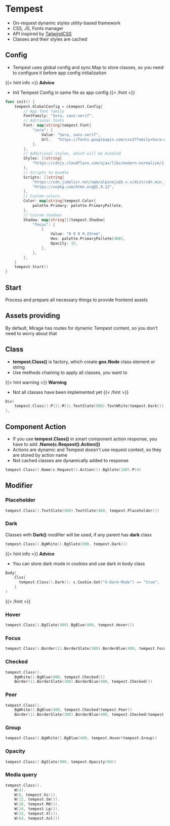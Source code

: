 # Tempest
- On-request dynamic styles utility-based framework
- CSS, JS, Fonts manager
- API inspired by <a href="https://tailwindcss.com/" target="_blank">TailwindCSS</a>
- Classes and their styles are cached

## Config
- Tempest uses global config and sync.Map to store classes, so you need to configure it before app config initialization

{{< hint info >}}
**Advice**
- Init Tempest Config in same file as app config
{{< /hint >}}

```go
func init() {
	tempest.GlobalConfig = &tempest.Config{
		// App font family
		FontFamily: "Sora, sans-serif",
		// Aditional fonts
		Font: map[string]tempest.Font{
			"sora": {
				Value: "Sora, sans-serif",
				Url:   "https://fonts.googleapis.com/css2?family=Sora:wght@100..800&display=swap",
			},
		},
		// Additional styles, which will be bundled
		Styles: []string{
			"https://cdnjs.cloudflare.com/ajax/libs/modern-normalize/2.0.0/modern-normalize.min.css",
		},
		// Scripts to bundle
		Scripts: []string{
			"https://cdn.jsdelivr.net/npm/alpinejs@3.x.x/dist/cdn.min.js",
			"https://unpkg.com/htmx.org@1.9.12",
		},
		// Custom colors
		Color: map[string]tempest.Color{
			palette.Primary: palette.PrimaryPallete,
		},
		// Custom shadows
		Shadow: map[string][]tempest.Shadow{
			"focus": {
				{
					Value: "0 0 0 0.25rem",
					Hex: palette.PrimaryPallete[400], 
					Opacity: 15,
				},
			},
		},
	}
	tempest.Start()
}

```

## Start
Process and prepare all necessary things to provide frontend assets

## Assets providing
By default, Mirage has routes for dynamic Tempest content, so you don't need to worry about that

## Class
- **tempest.Class()** is factory, which create **gox.Node** class element or string
- Use methods chaining to apply all classes, you want to

{{< hint warning >}}
**Warning**
- Not all classes have been implemented yet
{{< /hint >}}

```go
Div(
	tempest.Class().P(1).M(1).TextSlate(900).TextWhite(tempest.Dark())
),
```
## Component Action
- If you use **tempest.Class()** in smart component action response, you have to add **.Name(c.Request().Action())**
- Actions are dynamic and Tempest doesn't use request context, so they are stored by action name
- Not cached classes are dynamically added to response
```go
tempest.Class().Name(c.Request().Action()).BgSlate(100).P(4)
```

## Modifier
### Placeholder
```go
tempest.Class().TextSlate(900).TextSlate(400, tempest.Placeholder())
```

### Dark
Classes with **Dark()** modifier will be used, if any parent has **dark** class
```go
tempest.Class().BgWhite().BgSlate(900, tempest.Dark())
```
{{< hint info >}}
**Advice**
- You can store dark mode in cookies and use dark in body class
```go
Body(
	Clsx{
      tempest.Class().Dark(): c.Cookie.Get("X-Dark-Mode") == "true",
    }
)
```
{{< /hint >}}

### Hover
```go
tempest.Class().BgSlate(400).BgBlue(400, tempest.Hover())
```

### Focus
```go
tempest.Class().Border(1).BorderSlate(300).BorderBlue(400, tempest.Focus())
```

### Checked
```go
tempest.Class().
    BgWhite().BgBlue(400, tempest.Checked())
    Border(1).BorderSlate(300).BorderBlue(400, tempest.Checked())
```

### Peer
```go
tempest.Class().
    BgWhite().BgBlue(400, tempest.Checked(tempest.Peer))
    Border(1).BorderSlate(300).BorderBlue(400, tempest.Checked(tempest.Peer))
```

### Group
```go
tempest.Class().BgWhite().BgBlue(400, tempest.Hover(tempest.Group))
```

### Opacity
```go
tempest.Class().BgSlate(900, tempest.Opacity(80))
```

### Media query
```go
tempest.Class().
    W(4).
    W(8, tempest.Xs()).
    W(12, tempest.Sm()).
    W(16, tempest.Md()).
    W(24, tempest.Lg()).
    W(32, tempest.Xl()).
    W(64, tempest.Xxl())
```